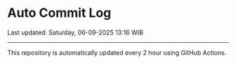 # Auto Commit Log

Last updated: Saturday, 06-09-2025 13:16 WIB

---

This repository is automatically updated every 2 hour using GitHub Actions.

